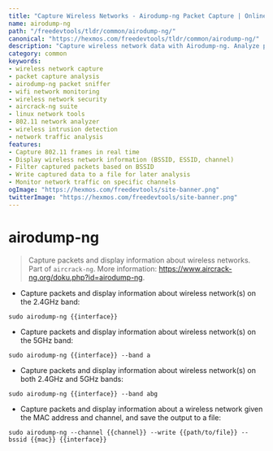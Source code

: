 ```yaml
---
title: "Capture Wireless Networks - Airodump-ng Packet Capture | Online Free DevTools by Hexmos"
name: airodump-ng
path: "/freedevtools/tldr/common/airodump-ng/"
canonical: "https://hexmos.com/freedevtools/tldr/common/airodump-ng/"
description: "Capture wireless network data with Airodump-ng. Analyze packets and display network information. Enhance your network security analysis. Free online tool, no registration required."
category: common
keywords:
- wireless network capture
- packet capture analysis
- airodump-ng packet sniffer
- wifi network monitoring
- wireless network security
- aircrack-ng suite
- linux network tools
- 802.11 network analyzer
- wireless intrusion detection
- network traffic analysis
features:
- Capture 802.11 frames in real time
- Display wireless network information (BSSID, ESSID, channel)
- Filter captured packets based on BSSID
- Write captured data to a file for later analysis
- Monitor network traffic on specific channels
ogImage: "https://hexmos.com/freedevtools/site-banner.png"
twitterImage: "https://hexmos.com/freedevtools/site-banner.png"
---
```


# airodump-ng

> Capture packets and display information about wireless networks.
> Part of `aircrack-ng`.
> More information: <https://www.aircrack-ng.org/doku.php?id=airodump-ng>.

- Capture packets and display information about wireless network(s) on the 2.4GHz band:

`sudo airodump-ng {{interface}}`

- Capture packets and display information about wireless network(s) on the 5GHz band:

`sudo airodump-ng {{interface}} --band a`

- Capture packets and display information about wireless network(s) on both 2.4GHz and 5GHz bands:

`sudo airodump-ng {{interface}} --band abg`

- Capture packets and display information about a wireless network given the MAC address and channel, and save the output to a file:

`sudo airodump-ng --channel {{channel}} --write {{path/to/file}} --bssid {{mac}} {{interface}}`
